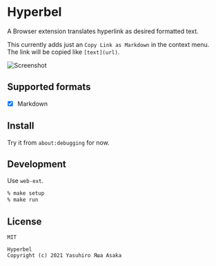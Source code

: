# Hyperbel

A Browser extension translates hyperlink as desired formatted text.

This currently adds just an `Copy Link as Markdown` in the context menu.  
The link will be copied like `[text](url)`.

![Screenshot](img/screenshot.jpg?raw=true "Hyperbel")


## Supported formats

* [x] Markdown


## Install

Try it from `about:debugging` for now.


## Development

Use `web-ext`.

```zsh
% make setup
% make run
```


## License

`MIT`

```
Hyperbel
Copyright (c) 2021 Yasuhiro Яша Asaka
```
